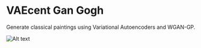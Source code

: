 # VAEcent Gan Gogh
Generate classical paintings using Variational Autoencoders and WGAN-GP.

![Alt text](./images/Albrecht_Du╠êrer_232.jpg?raw=true "Title")

